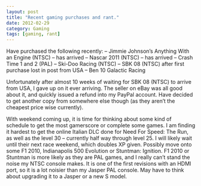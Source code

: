 ```yaml
---
layout: post
title: "Recent gaming purchases and rant."
date: 2012-02-29
category: Gaming
tags: [gaming, rant]
---
```


Have purchased the following recently:
– Jimmie Johnson’s Anything With an Engine (NTSC) – has arrived
– Nascar 2011 (NTSC) – has arrived
– Crash Time 1 and 2 (PAL)
– Ski-Doo Racing (NTSC)
– SBK 08 (NTSC) after first purchase lost in post from USA
– Ben 10 Galactic Racing

Unfortunately after almost 10 weeks of waiting for SBK 08 (NTSC) to arrive from USA, I gave up on it ever arriving.
The seller on eBay was all good about it, and quickly issued a refund into my PayPal account.
Have decided to get another copy from somewhere else though (as they aren’t the cheapest price wise currently).

With weekend coming up, it is time for thinking about some kind of schedule to get the most gamerscore or complete some games.
I am finding it hardest to get the online Italian DLC done for Need For Speed: The Run, as well as the level 30 – currently half way through level 25.
I will likely wait until their next race weekend, which doubles XP given.
Possibly move onto some F1 2010, Indianapolis 500 Evolution or Stuntman: Ignition.
F1 2010 or Stuntman is more likely as they are PAL games, and I really can’t stand the noise my NTSC console makes. It is one of the first revisions with an HDMI port, so it is a lot noisier than my Jasper PAL console.
May have to think about upgrading it to a Jasper or a new S model.